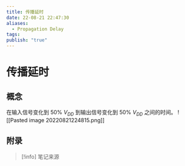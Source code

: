 ```yaml
---
title: 传播延时
date: 22-08-21 22:47:30
aliases:
  - Propagation Delay
tags: 
publish: "true"
---
```


# 传播延时
## 概念
在输入信号变化到 50% $V_{DD}$ 到输出信号变化到 50% $V_{DD}$ 之间的时间。
![[Pasted image 20220821224815.png]]

## 附录
> [!info] 笔记来源
> 

